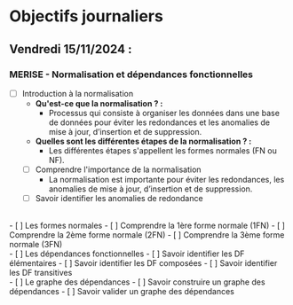 # Objectifs journaliers

## Vendredi 15/11/2024 :

### MERISE - Normalisation et dépendances fonctionnelles

- [ ] Introduction à la normalisation
  - **Qu'est-ce que la normalisation ? :**
    - Processus qui consiste à organiser les données dans une base de données pour éviter les redondances et les anomalies de mise à jour, d’insertion et de suppression.
  - **Quelles sont les différentes étapes de la normalisation ? :**
    - Les différentes étapes s'appellent les formes normales (FN ou NF).
  - [ ] Comprendre l'importance de la normalisation
    - La normalisation est importante pour éviter les redondances, les anomalies de mise à jour, d’insertion et de suppression.
  - [ ] Savoir identifier les anomalies de redondance
<br>
- [ ] Les formes normales
  - [ ] Comprendre la 1ère forme normale (1FN)
  - [ ] Comprendre la 2ème forme normale (2FN)
  - [ ] Comprendre la 3ème forme normale (3FN)
<br>
- [ ] Les dépendances fonctionnelles
  - [ ] Savoir identifier les DF élémentaires
  - [ ] Savoir identifier les DF composées
  - [ ] Savoir identifier les DF transitives
<br>
- [ ] Le graphe des dépendances
  - [ ] Savoir construire un graphe des dépendances
  - [ ] Savoir valider un graphe des dépendances